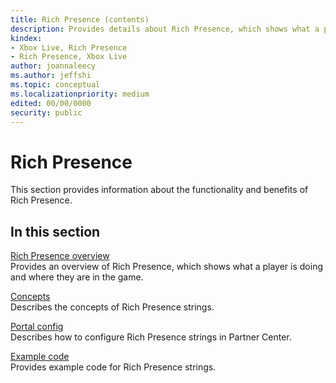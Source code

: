 ```yaml
---
title: Rich Presence (contents)
description: Provides details about Rich Presence, which shows what a player is doing and where they are in the game.
kindex:
- Xbox Live, Rich Presence
- Rich Presence, Xbox Live
author: joannaleecy
ms.author: jeffshi
ms.topic: conceptual
ms.localizationpriority: medium
edited: 00/00/0000
security: public
---
```


# Rich Presence

This section provides information about the functionality and benefits of Rich Presence.

## In this section  
  
[Rich Presence overview](live-presence-overview.md)  
Provides an overview of Rich Presence, which shows what a player is doing and where they are in the game.  
  
[Concepts](concepts/live-presence-concepts-nav.md)  
Describes the concepts of Rich Presence strings.  
  
[Portal config](config/live-presence-config-nav.md)  
Describes how to configure Rich Presence strings in Partner Center.  
  
[Example code](how-to/live-presence-howto-nav.md)  
Provides example code for Rich Presence strings.  
  
